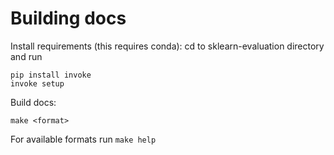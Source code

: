 # Building docs

Install requirements (this requires conda):
cd to sklearn-evaluation directory and run
```
pip install invoke
invoke setup
```

Build docs:

```
make <format>
```

For available formats run `make help`